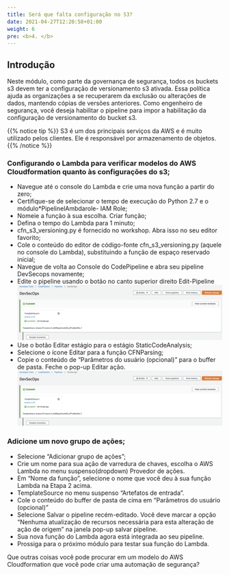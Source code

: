 ```yaml
---
title: Será que falta configuração no S3?
date: 2021-04-27T12:20:58+01:00
weight: 6
pre: <b>4. </b>
---
```


## Introdução
Neste módulo, como parte da governança de segurança, todos os buckets s3 devem ter a configuração de versionamento s3 ativada. Essa política ajuda as organizações a se recuperarem da exclusão ou alterações de dados, mantendo cópias de versões anteriores. Como engenheiro de segurança, você deseja habilitar o pipeline para impor a habilitação da configuração de versionamento do bucket s3.

{{% notice tip %}}
S3 é um dos principais serviços da AWS e é muito utilizado pelos clientes. Ele é responsável por armazenamento de objetos. 
{{% /notice %}}

### Configurando o Lambda para verificar modelos do AWS Cloudformation quanto às configurações do s3;


* Navegue até o console do Lambda e crie uma nova função a partir do zero;
* Certifique-se de selecionar o tempo de execução do Python 2.7 e o módulo*PipelinelAmbdarole- IAM Role;
* Nomeie a função à sua escolha. Criar função;
* Defina o tempo do Lambda para 1 minuto;
* cfn_s3_versioning.py é fornecido no workshop. Abra isso no seu editor favorito;
* Cole o conteúdo do editor de código-fonte cfn_s3_versioning.py (aquele no console do Lambda), substituindo a função de espaço reservado inicial;
* Navegue de volta ao Console do CodePipeline e abra seu pipeline DevSecops novamente;
* Edite o pipeline usando o botão no canto superior direito Edit-Pipeline
![Edit-Pipeline](../images/03-Edit-Pipeline.png)
* Use o botão Editar estágio para o estágio StaticCodeAnalysis;
* Selecione o ícone Editar para a função CFNParsing;
* Copie o conteúdo de “Parâmetros do usuário (opcional)” para o buffer de pasta. Feche o pop-up Editar ação.
![Edit-Pipeline](../images/03-Edit-Pipeline.png)

### Adicione um novo grupo de ações;
* Selecione “Adicionar grupo de ações”;
* Crie um nome para sua ação de varredura de chaves, escolha o AWS Lambda no menu suspenso(dropdown) Provedor de ações.
* Em “Nome da função”, selecione o nome que você deu à sua função Lambda na Etapa 2 acima.
* TemplateSource no menu suspenso “Artefatos de entrada”.
* Cole o conteúdo do buffer de pasta de cima em “Parâmetros do usuário (opcional)”
* Selecione Salvar o pipeline recém-editado. Você deve marcar a opção “Nenhuma atualização de recursos necessária para esta alteração de ação de origem” na janela pop-up salvar pipeline.
* Sua nova função do Lambda agora está integrada ao seu pipeline.
* Prossiga para o próximo módulo para testar sua função do Lambda.

Que outras coisas você pode procurar em um modelo do AWS Cloudformation que você pode criar uma automação de segurança?